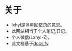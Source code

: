 
# 关于
  * lxhyl是蓝星回忆录的意思。
  * 此网站相当于个人笔记,日记。
  * 个人微信(Lxhyl-Z)。
  * 此文档基于[docsify](https://github.com/docsifyjs/docsify/)

